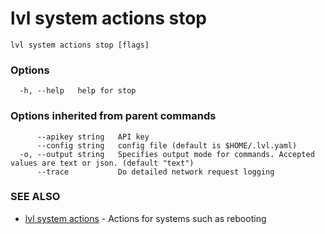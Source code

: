 # lvl system actions stop



```
lvl system actions stop [flags]
```

### Options

```
  -h, --help   help for stop
```

### Options inherited from parent commands

```
      --apikey string   API key
      --config string   config file (default is $HOME/.lvl.yaml)
  -o, --output string   Specifies output mode for commands. Accepted values are text or json. (default "text")
      --trace           Do detailed network request logging
```

### SEE ALSO

* [lvl system actions](lvl_system_actions.md)	 - Actions for systems such as rebooting

